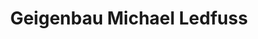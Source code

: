 ---
title: "Geigenbau Michael Ledfuss"
url: /halle-saale/geigenbau-michael-ledfuss/
shop: Instrumente
---